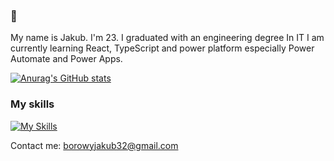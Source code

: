  ### 👋 

My name is Jakub. I'm 23. I graduated with an engineering degree In IT I am currently learning React, TypeScript and power platform especially Power Automate and Power Apps.


 
 [![Anurag's GitHub stats](https://github-readme-stats.vercel.app/api?username=Jakbor32)](https://github.com/anuraghazra/github-readme-stats)
 
  ### My skills
  [![My Skills](https://skillicons.dev/icons?i=html,css,js,bootstrap,wordpress,git,react,tailwind)](https://skillicons.dev)

 Contact me: borowyjakub32@gmail.com
